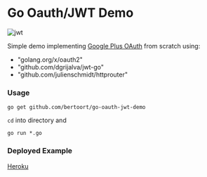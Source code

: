 # Go Oauth/JWT Demo

![jwt](https://jwt.io/img/pic_logo.svg)

Simple demo implementing [Google Plus OAuth](https://developers.google.com/identity/protocols/OAuth2) from scratch using:

- "golang.org/x/oauth2"
-	"github.com/dgrijalva/jwt-go"
- "github.com/julienschmidt/httprouter"

### Usage

`go get github.com/bertoort/go-oauth-jwt-demo`

`cd` into directory and

`go run *.go`

### Deployed Example

[Heroku](https://go-oauth-jwt.herokuapp.com/)
